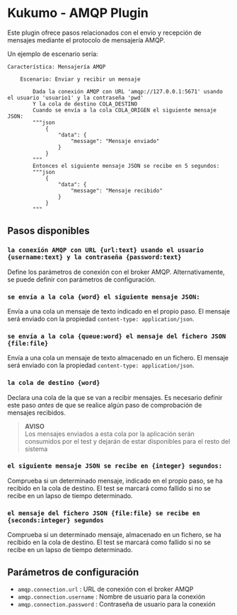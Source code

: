 Kukumo - AMQP Plugin
================================

Este plugin ofrece pasos relacionados con el envío y 
recepción de mensajes mediante el protocolo de mensajería
AMQP.

Un ejemplo de escenario sería:

```gherkin
Característica: Mensajería AMQP

    Escenario: Enviar y recibir un mensaje

        Dada la conexión AMQP con URL 'amqp://127.0.0.1:5671' usando el usuario 'usuario1' y la contraseña 'pwd'
        Y la cola de destino COLA_DESTINO
        Cuando se envía a la cola COLA_ORIGEN el siguiente mensaje JSON:
        """json
            {
                "data": {
                    "message": "Mensaje enviado"
                }
            }
        """
        Entonces el siguiente mensaje JSON se recibe en 5 segundos:
        """json
            {
                "data": {
                    "message": "Mensaje recibido"
                }
            }
        """
```

Pasos disponibles
---------------------------------

### `la conexión AMQP con URL {url:text} usando el usuario {username:text} y la contraseña {password:text}`
Define los parámetros de conexión con el broker AMQP. Alternativamente, se puede definir con 
parámetros de configuración.

### `se envía a la cola {word} el siguiente mensaje JSON:`
Envía a una cola un mensaje de texto indicado en el propio paso. El mensaje será
enviado con la propiedad `content-type: application/json`.

### `se envía a la cola {queue:word} el mensaje del fichero JSON {file:file}`
Envía a una cola un mensaje de texto almacenado en un fichero. El mensaje será
enviado con la propiedad `content-type: application/json`.

### `la cola de destino {word}`
Declara una cola de la que se van a recibir mensajes. Es necesario definir este paso *antes* de que 
se realice algún paso de comprobación de mensajes recibidos.
> **AVISO**  
> Los mensajes enviados a esta cola por la aplicación serán consumidos por el test y 
> dejarán de estar disponibles para el resto del sistema

### `el siguiente mensaje JSON se recibe en {integer} segundos:`
Comprueba si un determinado mensaje, indicado en el propio paso, se ha recibido en la cola de destino.
El test se marcará como fallido si no se recibe en un lapso de tiempo determinado.


### `el mensaje del fichero JSON {file:file} se recibe en {seconds:integer} segundos`
Comprueba si un determinado mensaje, almacenado en un fichero, se ha recibido en la cola de destino.
El test se marcará como fallido si no se recibe en un lapso de tiempo determinado.


Parámetros de configuración
----------------------------------

- `amqp.connection.url` : URL de conexión con el broker AMQP 
- `amqp.connection.username` : Nombre de usuario para la conexión
- `amqp.connection.password` : Contraseña de usuario para la conexión